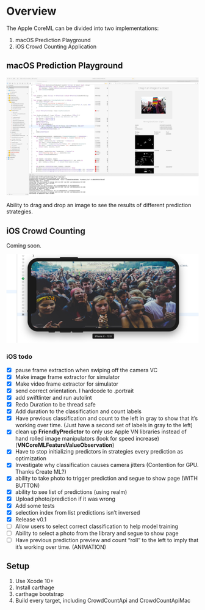 # Overview

The Apple CoreML can be divided into two implementations:

1. macOS Prediction Playground
2. iOS Crowd Counting Application

## macOS Prediction Playground

![MacOS Prediction Playground](readmeimages/CountPlayground.jpg)

Ability to drag and drop an image to see the results of different prediction strategies.

## iOS Crowd Counting

Coming soon.

![iOS Development](readmeimages/CountiOsDevelopment.jpg)

### iOS todo

- [x] pause frame extraction when swiping off the camera VC
- [x] Make image frame extractor for simulator
- [x] Make video frame extractor for simulator
- [x] send correct orientation. I hardcode to .portrait
- [x] add swiftlinter and run autolint
- [x] Redo Duration to be thread safe
- [x] Add duration to the classification and count labels
- [x] Have previous classification and count to the left in gray to show that it’s working over time. (Just have a second set of labels in gray to the left)
- [x] clean up **FriendlyPredictor** to only use Apple VN libraries instead of hand rolled image manipulators (look for speed increase) (**VNCoreMLFeatureValueObservation**)
- [x] Have to stop initializing predictors in strategies every prediction as optimization
- [x] Investigate why classification causes camera jitters (Contention for GPU. Thanks Create ML?)
- [x] ability to take photo to trigger prediction and segue to show page (WITH BUTTON)
- [x] ability to see list of predictions (using realm)
- [x] Upload photo/prediction if it was wrong
- [x] Add some tests
- [x] selection index from list predictions isn’t inversed 
- [x] Release v0.1
- [ ] Allow users to select correct classification to help model training
- [ ] Ability to select a photo from the library and segue to show page
- [ ] Have previous prediction preview and count “roll” to the left to imply that it’s working over time. (ANIMATION)

## Setup

1. Use Xcode 10+
2. Install carthage
3. carthage bootstrap
4. Build every target, including CrowdCountApi and CrowdCountApiMac
